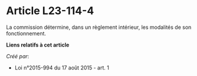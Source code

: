 # Article L23-114-4

La commission détermine, dans un règlement intérieur, les modalités de son fonctionnement.

**Liens relatifs à cet article**

_Créé par_:

  - Loi n°2015-994 du 17 août 2015 - art. 1
